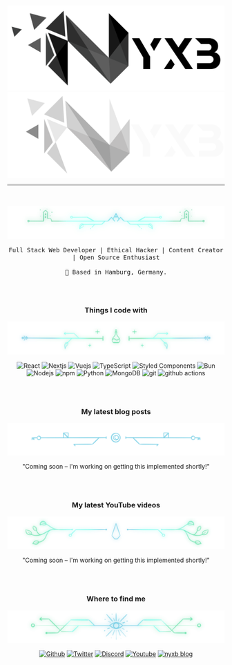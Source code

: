 
<p align="center">
<img src="https://raw.githubusercontent.com/nyxb/nyxb/refs/heads/main/images/light.png#gh-light-mode-only">
<img src="https://raw.githubusercontent.com/nyxb/nyxb/refs/heads/main/images/dark.png#gh-dark-mode-only">
</p>

---
<br/>
<br/>
<img src="images/divider/divider-4@2x.webp">

<p align="center">
<samp>Full Stack Web Developer | Ethical Hacker | Content Creator | Open Source Enthusiast</samp>
<br/>
<br/>
<samp>
📍 Based in Hamburg, Germany.
</samp>
</p>
<br/>
<br/>

<h3 align="center">Things I code with</h3>
<img src="images/divider/divider-1@2x.webp">
<p align="center">
  <img alt="React" src="https://img.shields.io/badge/-React-45b8d8?style=flat-square&logo=react&logoColor=white" />
  <img alt="Nextjs" src="https://img.shields.io/badge/next.js-000000?style=flat-square&logo=nextdotjs&logoColor=white" />
  <img alt="Vuejs" src="https://img.shields.io/badge/Vue.js-35495E?style=flat-square&logo=vuedotjs&logoColor=4FC08D" /> 
  <img alt="TypeScript" src="https://img.shields.io/badge/-TypeScript-007ACC?style=flat-square&logo=typescript&logoColor=white" />
  <img alt="Styled Components" src="https://img.shields.io/badge/-Styled_Components-db7092?style=flat-square&logo=styled-components&logoColor=white" />
  <img alt="Bun" src="https://nyxb.blog/badges/badge-bun.svg" />
  <img alt="Nodejs" src="https://img.shields.io/badge/-Nodejs-43853d?style=flat-square&logo=Node.js&logoColor=white" />
  <img alt="npm" src="https://img.shields.io/badge/-NPM-CB3837?style=flat-square&logo=npm&logoColor=white" />
  <img alt="Python" src="https://img.shields.io/badge/python-3670A0?style=flat-square&logo=python&logoColor=ffdd54" />
  <img alt="MongoDB" src="https://img.shields.io/badge/-MongoDB-13aa52?style=flat-square&logo=mongodb&logoColor=white" />
  <img alt="git" src="https://img.shields.io/badge/-Git-F05032?style=flat-square&logo=git&logoColor=white" />
  <img alt="github actions" src="https://img.shields.io/badge/-Github_Actions-2088FF?style=flat-square&logo=github-actions&logoColor=white" />
</p>
<br/>
<br/>
<h3 align="center">My latest blog posts</h3>
<img src="images/divider/divider-3@2x.webp">
<p align="center">"Coming soon – I'm working on getting this implemented shortly!"</p>
<br/>
<br/>
<h3 align="center">My latest YouTube videos</h3>
<img src="images/divider/divider-5@2x.webp">
<p align="center">"Coming soon – I'm working on getting this implemented shortly!"</p>
<br/>
<br/>
<h3 align="center">Where to find me</h3>
<img src="images/divider/divider-8@2x.webp">
<p align="center"><a href="https://github.com/nyxb" target="_blank"><img alt="Github" src="https://img.shields.io/badge/GitHub-%2312100E.svg?&style=flat-square&logo=Github&logoColor=white" /></a> <a href="https://twitter.com/nyxb_0" target="_blank"><img alt="Twitter" src="https://img.shields.io/badge/twitter-%231DA1F2.svg?&flat-square&logo=twitter&logoColor=white" /></a> <a href="https://nyxb.chat" target="_blank"><img alt="Discord" src="https://img.shields.io/badge/discord-%237289DA.svg?&style=flat-square&logo=discord&logoColor=white" /></a> <a href="https://www.youtube.com/@nyxbAcademy" target="_blank"><img alt="Youtube" src="https://img.shields.io/badge/youtube-%23FF0000.svg?&style=flat-square&logo=youtube&logoColor=white" /></a> <a href="https://www.nyxb.blog/nyxb_" target="_blank"><img alt="nyxb blog" src="https://nyxb.blog/badges/badge-nyxb.svg" />
